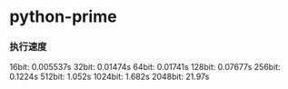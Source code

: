 python-prime
============


### 执行速度

16bit:      0.005537s
32bit:      0.01474s
64bit:      0.01741s
128bit:     0.07677s
256bit:     0.1224s
512bit:     1.052s
1024bit:    1.682s
2048bit:    21.97s